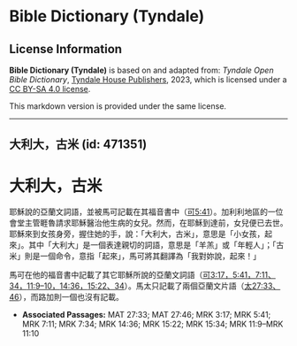 # Bible Dictionary (Tyndale)

## License Information

**Bible Dictionary (Tyndale)** is based on and adapted from: _Tyndale Open Bible Dictionary_, [Tyndale House Publishers](https://tyndaleopenresources.com/), 2023, which is licensed under a [CC BY-SA 4.0 license](https://creativecommons.org/licenses/by-sa/4.0/legalcode.en).

This markdown version is provided under the same license.



--------------------------------

## 大利大，古米 (id: 471351)

大利大，古米
======

耶穌說的亞蘭文詞語，並被馬可記載在其福音書中（[可5:41](https://ref.ly/Mark5:41)）。加利利地區的一位會堂主管睚魯請求耶穌醫治他生病的女兒。然而，在耶穌到達前，女兒便已去世。耶穌來到女孩身旁，握住她的手，說：「大利大，古米」，意思是「小女孩，起來」。其中「大利大」是一個表達親切的詞語，意思是「羊羔」或「年輕人」；「古米」則是一個命令，意指「起來」，馬可將其翻譯為「我對妳說，起來！」

馬可在他的福音書中記載了其它耶穌所說的亞蘭文詞語（[可3:17，](https://ref.ly/Mark3:17)[5:41，](https://ref.ly/Mark5:41)[7:11、34，](https://ref.ly/Mark7:11,Mark7:34)[11:9–10，](https://ref.ly/Mark11:9-Mark11:10)[14:36，](https://ref.ly/Mark14:36)[15:22、34](https://ref.ly/Mark15:22,Mark15:34)）。馬太只記載了兩個亞蘭文片語（[太27:33、46](https://ref.ly/Matt27:33,Matt27:46)），而路加則一個也沒有記載。

* **Associated Passages:** MAT 27:33; MAT 27:46; MRK 3:17; MRK 5:41; MRK 7:11; MRK 7:34; MRK 14:36; MRK 15:22; MRK 15:34; MRK 11:9–MRK 11:10

